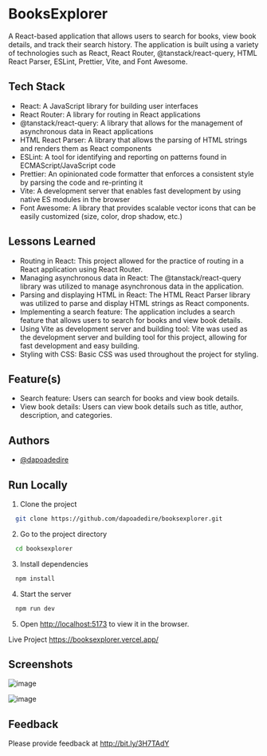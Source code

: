 # BooksExplorer

A React-based application that allows users to search for books, view book details, and track their search history. The application is built using a variety of technologies such as React, React Router, @tanstack/react-query, HTML React Parser, ESLint, Prettier, Vite, and Font Awesome.

## Tech Stack
- React: A JavaScript library for building user interfaces
- React Router: A library for routing in React applications
- @tanstack/react-query: A library that allows for the management of asynchronous data in React applications
- HTML React Parser: A library that allows the parsing of HTML strings and renders them as React components
- ESLint: A tool for identifying and reporting on patterns found in ECMAScript/JavaScript code
- Prettier: An opinionated code formatter that enforces a consistent style by parsing the code and re-printing it
- Vite: A development server that enables fast development by using native ES modules in the browser
- Font Awesome: A library that provides scalable vector icons that can be easily customized (size, color, drop shadow, etc.)

## Lessons Learned
- Routing in React: This project allowed for the practice of routing in a React application using React Router.
- Managing asynchronous data in React: The @tanstack/react-query library was utilized to manage asynchronous data in the application.
- Parsing and displaying HTML in React: The HTML React Parser library was utilized to parse and display HTML strings as React components.
- Implementing a search feature: The application includes a search feature that allows users to search for books and view book details.
- Using Vite as development server and building tool: Vite was used as the development server and building tool for this project, allowing for fast development and easy building.
- Styling with CSS: Basic CSS was used throughout the project for styling.

## Feature(s)

- Search feature: Users can search for books and view book details.
- View book details: Users can view book details such as title, author, description, and categories.





## Authors

- [@dapoadedire](https://www.github.com/dapoadedire)

## Run Locally

1. Clone the project

```bash
  git clone https://github.com/dapoadedire/booksexplorer.git
```

2. Go to the project directory

```bash
  cd booksexplorer
```

3. Install dependencies

```bash
  npm install
```

4. Start the server

```bash
  npm run dev
```

5. Open <http://localhost:5173> to view it in the browser.

Live Project
<https://booksexplorer.vercel.app/>

## Screenshots
![image](https://user-images.githubusercontent.com/95668340/212999037-5988d66c-46ae-48dc-8220-85f8b5473654.png)

![image](https://user-images.githubusercontent.com/95668340/212999115-e25efa16-e201-4576-97ca-0bbcdc1f0c00.png)


## Feedback

Please provide feedback at <http://bit.ly/3H7TAdY>
